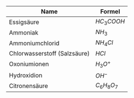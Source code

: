 

| Name                         | Formel            |
| ---------------------------- | ----------------- |
| Essigsäure                   | $HC_{3}COOH$      |
| Ammoniak                     | $NH_{3}$          |
| Ammoniumchlorid              | $NH_{4}Cl$        |
| Chlorwasserstoff (Salzsäure) | $HCl$             |
| Oxoniumionen                 | $H_{3}O^{+}$      |
| Hydroxidion                  | $OH^{-}$          |
| Citronensäure                | $C_{6}H_{8}O_{7}$ |
